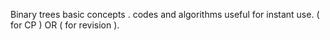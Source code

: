 Binary trees basic concepts . 
codes and algorithms useful for instant use. ( for CP ) OR ( for revision ).
